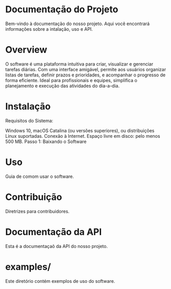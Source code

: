 # Documentação do Projeto

Bem-vindo à documentação do nosso projeto. Aqui você encontrará informações sobre a intalação, uso e API.

# Overview

O software é uma plataforma intuitiva para criar, visualizar e gerenciar tarefas diárias. Com uma interface amigável, permite aos usuários organizar listas de tarefas, definir prazos e prioridades, e acompanhar o progresso de forma eficiente. Ideal para profissionais e equipes, simplifica o planejamento e execução das atividades do dia-a-dia.

# Instalação

Requisitos do Sistema:

Windows 10, macOS Catalina (ou versões superiores), ou distribuições Linux suportadas.
Conexão à Internet.
Espaço livre em disco: pelo menos 500 MB.
Passo 1: Baixando o Software

# Uso

Guia de comom usar o software.

# Contribuição

Diretrizes para contribuidores.

# Documentação da API

Esta é a documentaçaõ da API do nosso projeto.

# examples/

Este diretório contém exemplos de uso do software.
